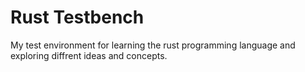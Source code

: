 # Rust Testbench
My test environment for learning the rust programming language and exploring diffrent ideas and concepts.
